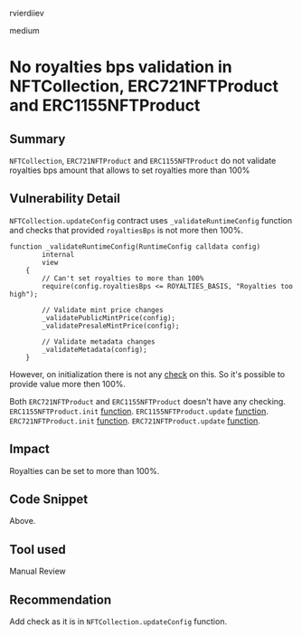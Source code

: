 rvierdiiev

medium

# No royalties bps validation in NFTCollection, ERC721NFTProduct and ERC1155NFTProduct

## Summary
`NFTCollection`, `ERC721NFTProduct` and `ERC1155NFTProduct` do not validate royalties bps amount that allows to set royalties more than 100%

## Vulnerability Detail
`NFTCollection.updateConfig` contract uses `_validateRuntimeConfig` function and checks that provided `royaltiesBps` is not more then 100%.
```solidity
function _validateRuntimeConfig(RuntimeConfig calldata config)
        internal
        view
    {
        // Can't set royalties to more than 100%
        require(config.royaltiesBps <= ROYALTIES_BASIS, "Royalties too high");

        // Validate mint price changes
        _validatePublicMintPrice(config);
        _validatePresaleMintPrice(config);

        // Validate metadata changes
        _validateMetadata(config);
    }
```

However, on initialization there is not any [check](https://github.com/sherlock-audit/2022-10-nftport/blob/main/evm-minting-master/contracts/templates/NFTCollection.sol#L141-L156) on this. So it's possible to provide value more then 100%.

Both `ERC721NFTProduct` and `ERC1155NFTProduct` doesn't have any checking. 
`ERC1155NFTProduct.init` [function](https://github.com/sherlock-audit/2022-10-nftport/blob/main/evm-minting-master/contracts/templates/ERC1155NFTProduct.sol#L88-L107). `ERC1155NFTProduct.update` [function](https://github.com/sherlock-audit/2022-10-nftport/blob/main/evm-minting-master/contracts/templates/ERC1155NFTProduct.sol#L238).
`ERC721NFTProduct.init` [function](https://github.com/sherlock-audit/2022-10-nftport/blob/main/evm-minting-master/contracts/templates/ERC721NFTProduct.sol#L91). `ERC721NFTProduct.update` [function](https://github.com/sherlock-audit/2022-10-nftport/blob/main/evm-minting-master/contracts/templates/ERC721NFTProduct.sol#L201).
## Impact
Royalties can be set to more than 100%.
## Code Snippet
Above.
## Tool used

Manual Review

## Recommendation
Add check as it is in `NFTCollection.updateConfig` function.